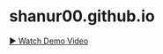 # shanur00.github.io

[▶ Watch Demo Video](https://github.com/shanur00/shanur00.github.io/main/sha.webm)
